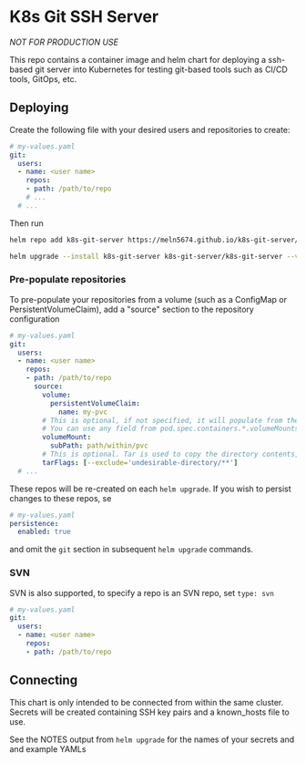 # K8s Git SSH Server

*NOT FOR PRODUCTION USE*

This repo contains a container image and helm chart for deploying a ssh-based git server into Kubernetes for testing git-based tools such as CI/CD tools, GitOps, etc.

## Deploying

Create the following file with your desired users and repositories to create:

```yaml
# my-values.yaml
git:
  users:
  - name: <user name>
    repos:
    - path: /path/to/repo
    # ...
  # ...
```

Then run


```bash
helm repo add k8s-git-server https://meln5674.github.io/k8s-git-server/

helm upgrade --install k8s-git-server k8s-git-server/k8s-git-server --values my-values.yaml --wait
```

### Pre-populate repositories

To pre-populate your repositories from a volume (such as a ConfigMap or PersistentVolumeClaim), add a "source" section to the repository configuration

```yaml
# my-values.yaml
git:
  users:
  - name: <user name>
    repos:
    - path: /path/to/repo
      source:
        volume:
          persistentVolumeClaim:
            name: my-pvc
        # This is optional, if not specified, it will populate from the entire PVC.
        # You can use any field from pod.spec.containers.*.volumeMounts.*, not just subPath
        volumeMount:
          subPath: path/within/pvc
        # This is optional. Tar is used to copy the directory contents, allow "filtering" using flags like --exclude.
        tarFlags: [--exclude='undesirable-directory/**']
  # ...
```

These repos will be re-created on each `helm upgrade`. If you wish to persist changes to these repos, se

```yaml
# my-values.yaml
persistence:
  enabled: true
```

and omit the `git` section in subsequent `helm upgrade` commands.

### SVN

SVN is also supported, to specify a repo is an SVN repo, set `type: svn`

```yaml
# my-values.yaml
git:
  users:
  - name: <user name>
    repos:
    - path: /path/to/repo
```
## Connecting

This chart is only intended to be connected from within the same cluster. Secrets will be created containing SSH key pairs and a known_hosts file to use.

See the NOTES output from `helm upgrade` for the names of your secrets and and example YAMLs
